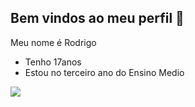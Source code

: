 ## Bem vindos ao meu perfil 💚

Meu nome é Rodrigo

- Tenho 17anos
- Estou no terceiro ano do Ensino Medio

![](https://c.tenor.com/S_Msp4rndyMAAAAC/tenor.gif)

